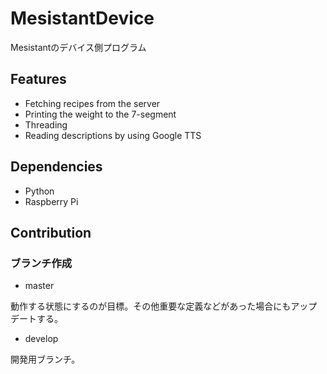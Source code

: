 # MesistantDevice
Mesistantのデバイス側プログラム

## Features
- Fetching recipes from the server
- Printing the weight to the 7-segment
- Threading
- Reading descriptions by using Google TTS

## Dependencies
- Python
- Raspberry Pi

## Contribution
### ブランチ作成
- master

 動作する状態にするのが目標。その他重要な定義などがあった場合にもアップデートする。

- develop

 開発用ブランチ。
